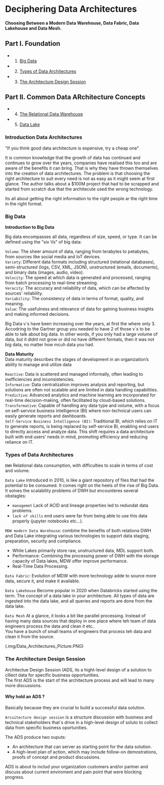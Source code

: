 # Deciphering Data Architectures  
#### Choosing Between a Modern Data Warehouse, Data Fabric, Data Lakehouse and Data Mesh.

## Part I. Foundation

- 1. [Big Data](#big-data)
- 2. [Types of Data Architectures](#types-of-data-architectures)
- 3. [The Architecture Design Session](#the-architecture-design-session)

## Part II. Common Data ARchitecture Concepts

- 4. [The Relational Data Warehouse](#the-relational-data-warehouse)
- 5. [Data Lake](#data-lake)




### Introduction Data Architectures

"If you think good data architecture is expensive, try a cheap one"

It is common knowledge that the growth of data has continued and continues to grow over the years, companies have realised this too and are aware of the benefits it can bring. That is why they have thrown themselves into the creation of data architectures. 
The problem is that choosing the right architecture to suit every need is not as easy as it might seem at first glance.
The author talks about a $100M project that had to be scrapped and started from scratch due that the architecute used the wrong technology.

Its all about getting the right information to the right people ar the right time in the right format.

### Big Data

**Introduction to Big Data**

Big data encompasses all data, regardless of size, speed, or type. It can be defined using the "six Vs" of big data:

`Volume`: The sheer amount of data, ranging from terabytes to petabytes, from sources like social media and IoT devices.  
`Variety`: Different data formats including structured (relational databases), semi-structured (logs, CSV, XML, JSON), unstructured (emails, documents), and binary data (images, audio, video).  
`Velocity`: The speed at which data is generated and processed, ranging from batch processing to real-time streaming.  
`Veracity`: The accuracy and reliability of data, which can be affected by sources' reliability.  
`Variability`: The consistency of data in terms of format, quality, and meaning.  
`Value`: The usefulness and relevance of data for gaining business insights and making informed decisions.  

Big Data v´s have been increasing over the years, at first the where only 3. Accodring to the Gartner group you needed to have 2 of those v´s to be able to talk about big data.
In other words, if you only had a large volume of data, but it didnt not grow or did no have different formats, then it was not big data, no matter how mcuh data you had.


**Data Maturity**  
Data maturity describes the stages of development in an organization’s ability to manage and utilize data

`Reactive`: Data is scattered and managed informally, often leading to inefficiencies and inconsistencies.  
`Informative`: Data centralization improves analysis and reporting, but solutions are often not scalable and are limited in data handling capabilities.  
`Predictive`: Advanced analytics and machine learning are incorporated for real-time decision-making, often facilitated by cloud-based solutions.  
`Transformative`: Capable of handling any data type and volume, with a focus on self-service business intelligence (BI) where non-technical users can easily generate reports and dashboards.  
`Self-Service Business Intelligence (BI)`: Traditional BI, which relies on IT to generate reports, is being replaced by self-service BI, enabling end users to directly access and analyze data. This shift requires a data architecture built with end users' needs in mind, promoting efficiency and reducing reliance on IT.  


### Types of Data Architectures

`DWH` Relational data consumption, with difficulties to scale in terms of cost and volume.  

`Data Lake` Introduced in 2010, is like a giant repository of files that had the potential to be consumed. It comes right on the heels of the rise of Big Data. It solves the scalability problems of DWH
but encounteres several obstagles:
 - `managemet` Lack of ACID and lineage properties led to redundat data problems.   
 - `lack of skills` end users were far from being able to use this data properly (jupyter notebooks etc...).  
 
`MDW modern Data Warehouse`: combine the benefits of both relationa DWH and Data Lake integrating various technologies to support data staging, preparation, security and compliance.
 - While Lakes primarily store raw, unstructured data, MDL support both.  
 - Performance: Combining the processing power of DWH with the storage capacity of Data lakes, MDW offer improve performance.  
 - Real-Time Data Processing.

`Data Fabric`: Evolution of MDW with more technology adde to source more data, secure it, and make it available. 

`Data Lakehouse` Become popular in 2020 when Databricks started using the term. The concept of a data lake in your architecture. All types of data are ingested into the data lake, and all queries and reports are done from the data lake.  
 
`Data Mesh`
At a glance, it looks a bit like parallel processing. Instead of having many data sources that deploy in one place where teh team of data engineers process the data and clean it etc..  
You have a bunch of small teams of engineers that process teh data and clean it from the source.  

(.img/Data_Architectures_Picture.PNG)

### The Architecture Design Session

Architectue Design Session (ADS, its a hight-level design of a solution to clllect data for specific business opportunities.  
The first ADS is the start of the architecture process and will lead to many more discussions.

#### Why hold an ADS ?

Basically because they are crucial to build a successful data solution. 

`Arcuitecture design session` is a structure discussion with business and technical stakeholders that´s drive in a high-level design of soluto to collect data from specific business oportunities.  

The ADS produce two ouputs:

- An architecture that can server as starting point for the data solution.  
- A high-level plan of action, which may include follow-on demostrations, proofs of concept and product discussions.  


ADS is about to includ your organization customers and/or partner and discuss about current enviroment and pain point that were blocking progress.  



